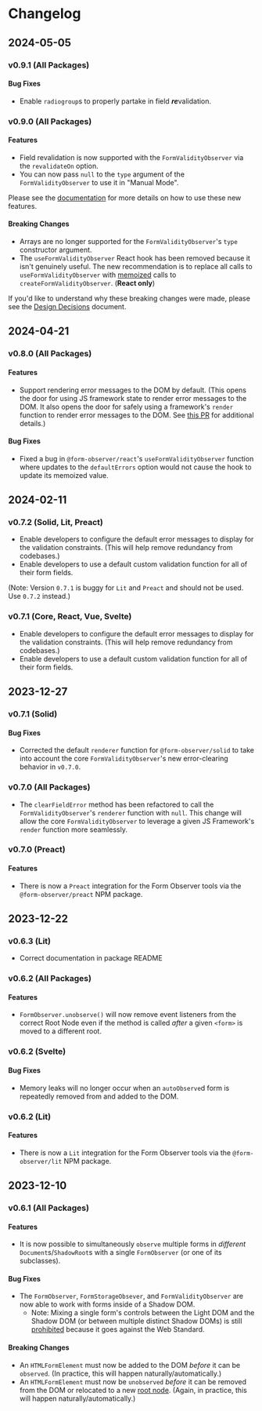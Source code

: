 # Changelog

## 2024-05-05

### v0.9.1 (All Packages)

#### Bug Fixes

- Enable `radiogroup`s to properly partake in field <strong><em>re</em></strong>validation.

### v0.9.0 (All Packages)

#### Features

- Field revalidation is now supported with the `FormValidityObserver` via the `revalidateOn` option.
- You can now pass `null` to the `type` argument of the `FormValidityObserver` to use it in "Manual Mode".

Please see the [documentation](./docs/form-validity-observer/README.md) for more details on how to use these new features.

#### Breaking Changes

- Arrays are no longer supported for the `FormValidityObserver`'s `type` constructor argument.
- The `useFormValidityObserver` React hook has been removed because it isn't genuinely useful. The new recommendation is to replace all calls to `useFormValidityObserver` with [memoized](https://react.dev/reference/react/useMemo) calls to `createFormValidityObserver`. (**React only**)

If you'd like to understand why these breaking changes were made, please see the [Design Decisions](./docs/extras/design-decisions.md) document.

## 2024-04-21

### v0.8.0 (All Packages)

#### Features

- Support rendering error messages to the DOM by default. (This opens the door for using JS framework state to render error messages to the DOM. It also opens the door for safely using a framework's `render` function to render error messages to the DOM. See [this PR](https://github.com/enthusiastic-js/form-observer/pull/6) for additional details.)

#### Bug Fixes

- Fixed a bug in `@form-observer/react`'s `useFormValidityObserver` function where updates to the `defaultErrors` option would not cause the hook to update its memoized value.

## 2024-02-11

### v0.7.2 (Solid, Lit, Preact)

- Enable developers to configure the default error messages to display for the validation constraints. (This will help remove redundancy from codebases.)
- Enable developers to use a default custom validation function for all of their form fields.

(Note: Version `0.7.1` is buggy for `Lit` and `Preact` and should not be used. Use `0.7.2` instead.)

### v0.7.1 (Core, React, Vue, Svelte)

- Enable developers to configure the default error messages to display for the validation constraints. (This will help remove redundancy from codebases.)
- Enable developers to use a default custom validation function for all of their form fields.

## 2023-12-27

### v0.7.1 (Solid)

#### Bug Fixes

- Corrected the default `renderer` function for `@form-observer/solid` to take into account the core `FormValidityObserver`'s new error-clearing behavior in `v0.7.0`.

### v0.7.0 (All Packages)

- The `clearFieldError` method has been refactored to call the `FormValidityObserver`'s `renderer` function with `null`. This change will allow the core `FormValidityObserver` to leverage a given JS Framework's `render` function more seamlessly.

### v0.7.0 (Preact)

#### Features

- There is now a `Preact` integration for the Form Observer tools via the `@form-observer/preact` NPM package.

## 2023-12-22

### v0.6.3 (Lit)

- Correct documentation in package README

### v0.6.2 (All Packages)

#### Features

- `FormObserver.unobserve()` will now remove event listeners from the correct Root Node even if the method is called _after_ a given `<form>` is moved to a different root.

### v0.6.2 (Svelte)

#### Bug Fixes

- Memory leaks will no longer occur when an `autoObserve`d form is repeatedly removed from and added to the DOM.

### v0.6.2 (Lit)

#### Features

- There is now a `Lit` integration for the Form Observer tools via the `@form-observer/lit` NPM package.

## 2023-12-10

### v0.6.1 (All Packages)

#### Features

- It is now possible to simultaneously `observe` multiple forms in _different_ `Document`s/`ShadowRoot`s with a single `FormObserver` (or one of its subclasses).

#### Bug Fixes

- The `FormObserver`, `FormStorageObsever`, and `FormValidityObserver` are now able to work with forms inside of a Shadow DOM.
  - Note: Mixing a single form's controls between the Light DOM and the Shadow DOM (or between multiple distinct Shadow DOMs) is still [prohibited](./docs/form-observer/guides.md#be-mindful-of-the-shadow-boundary) because it goes against the Web Standard.

#### Breaking Changes

- An `HTMLFormElement` must now be added to the DOM _before_ it can be `observed`. (In practice, this will happen naturally/automatically.)
- An `HTMLFormElement` must now be `unobserved` _before_ it can be removed from the DOM or relocated to a new [root node](https://developer.mozilla.org/en-US/docs/Web/API/Node/getRootNode). (Again, in practice, this will happen naturally/automatically.)
